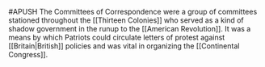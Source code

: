 #APUSH
The Committees of Correspondence were a group of committees stationed throughout the [[Thirteen Colonies]] who served as a kind of shadow government in the runup to the [[American Revolution]]. It was a means by which Patriots could circulate letters of protest against [[Britain|British]] policies and was vital in organizing the [[Continental Congress]].